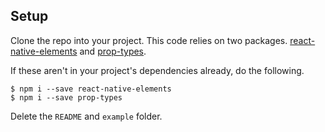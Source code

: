 ## Setup

Clone the repo into your project. This code relies on two packages. [react-native-elements](https://www.npmjs.com/package/react-native-elements) and [prop-types](https://www.npmjs.com/package/prop-types).

If these aren't in your project's dependencies already, do the following.

```
$ npm i --save react-native-elements
$ npm i --save prop-types
```

Delete the `README` and `example` folder.
